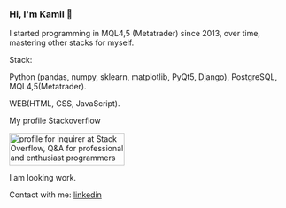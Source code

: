 ### Hi, I'm Kamil 👋

I started programming in MQL4,5 (Metatrader) since 2013, over time, mastering other stacks for myself.

Stack:

Python (pandas, numpy, sklearn, matplotlib, PyQt5, Django), PostgreSQL, MQL4,5(Metatrader).

WEB(HTML, CSS, JavaScript).

My profile Stackoverflow

<a href="https://stackoverflow.com/users/11985088/inquirer"><img src="https://stackoverflow.com/users/flair/11985088.png" width="208" height="58" alt="profile for inquirer at Stack Overflow, Q&amp;A for professional and enthusiast programmers" title="profile for inquirer at Stack Overflow, Q&amp;A for professional and enthusiast programmers"></a>

I am looking work.

Contact with me: [linkedin](https://www.linkedin.com/in/kamil-gazizullin)

<!--
**quant12345/quant12345** is a ✨ _special_ ✨ repository because its `README.md` (this file) appears on your GitHub profile.

Here are some ideas to get you started:

- 🔭 I’m currently working on ...
- 🌱 I’m currently learning ...
- 👯 I’m looking to collaborate on ...
- 🤔 I’m looking for help with ...
- 💬 Ask me about ...
- 📫 How to reach me: ...
- 😄 Pronouns: ...
- ⚡ Fun fact: ...
-->
